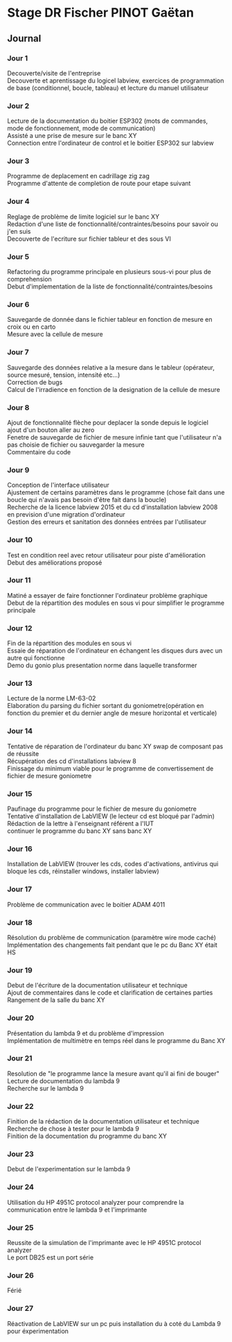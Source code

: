 # Stage DR Fischer PINOT Gaëtan  
  
## Journal  
  
### Jour 1  
Decouverte/visite de l'entreprise  
Decouverte et aprentissage du logicel labview, exercices de programmation de base (conditionnel, boucle, tableau) et lecture du manuel utilisateur  
  
### Jour 2  
Lecture de la documentation du boitier ESP302 (mots de commandes, mode de fonctionnement, mode de communication)  
Assisté a une prise de mesure sur le banc XY  
Connection entre l'ordinateur de control et le boitier ESP302 sur labview  
  
### Jour 3  
Programme de deplacement en cadrillage zig zag  
Programme d'attente de completion de route pour etape suivant  
  
### Jour 4  
Reglage de problème de limite logiciel sur le banc XY  
Redaction d'une liste de fonctionnalité/contraintes/besoins pour savoir ou j'en suis  
Decouverte de l'ecriture sur fichier tableur et des sous VI  
  
### Jour 5  
Refactoring du programme principale en plusieurs sous-vi pour plus de comprehension  
Debut d'implementation de la liste de fonctionnalité/contraintes/besoins  
  
### Jour 6  
Sauvegarde de donnée dans le fichier tableur en fonction de mesure en croix ou en carto  
Mesure avec la cellule de mesure  
  
### Jour 7  
Sauvegarde des données relative a la mesure dans le tableur (opérateur, source mesuré, tension, intensité etc...)  
Correction de bugs  
Calcul de l'irradience en fonction de la designation de la cellule de mesure  
  
### Jour 8  
Ajout de fonctionnalité flèche pour deplacer la sonde depuis le logiciel  
ajout d'un bouton aller au zero  
Fenetre de sauvegarde de fichier de mesure infinie tant que l'utilisateur n'a pas choisie de fichier ou sauvegarder la mesure  
Commentaire du code  
  
### Jour 9  
Conception de l'interface utilisateur  
Ajustement de certains paramètres dans le programme (chose fait dans une boucle qui n'avais pas besoin d'être fait dans la boucle)  
Recherche de la licence labview 2015 et du cd d'installation labview 2008 en prevision d'une migration d'ordinateur  
Gestion des erreurs et sanitation des données entrées par l'utilisateur  
  
### Jour 10  
Test en condition reel avec retour utilisateur pour piste d'amélioration  
Debut des améliorations proposé  
  
### Jour 11  
Matiné a essayer de faire fonctionner l'ordinateur problème graphique  
Debut de la répartition des modules en sous vi pour simplifier le programme principale  
  
### Jour 12  
Fin de la répartition des modules en sous vi  
Essaie de réparation de l'ordinateur en échangent les disques durs avec un autre qui fonctionne  
Demo du gonio plus presentation norme dans laquelle transformer  
  
### Jour 13  
Lecture de la norme LM-63-02  
Elaboration du parsing du fichier sortant du goniometre(opération en fonction du premier et du dernier angle de mesure horizontal et verticale)  
  
### Jour 14  
Tentative de réparation de l'ordinateur du banc XY swap de composant pas de réussite  
Récupération des cd d'installations labview 8  
Finissage du minimum viable pour le programme de convertissement de fichier de mesure goniometre  
  
### Jour 15  
Paufinage du programme pour le fichier de mesure du goniometre  
Tentative d'installation de LabVIEW (le lecteur cd est bloqué par l'admin)  
Rédaction de la lettre à l'enseignant référent a l'IUT  
continuer le programme du banc XY sans banc XY  
  
### Jour 16  
Installation de LabVIEW (trouver les cds, codes d'activations, antivirus qui bloque les cds, réinstaller windows, installer labview)  
  
### Jour 17  
Problème de communication avec le boitier ADAM 4011  
  
### Jour 18  
Résolution du problème de communication (paramètre wire mode caché)  
Implémentation des changements fait pendant que le pc du Banc XY était HS  
  
### Jour 19  
Debut de l'écriture de la documentation utilisateur et technique  
Ajout de commentaires dans le code et clarification de certaines parties  
Rangement de la salle du banc XY  
  
### Jour 20  
Présentation du lambda 9 et du problème d'impression  
Implémentation de multimètre en temps réel dans le programme du Banc XY  
  
### Jour 21  
Resolution de "le programme lance la mesure avant qu'il ai fini de bouger"  
Lecture de documentation du lambda 9  
Recherche sur le lambda 9  
  
### Jour 22  
Finition de la rédaction de la documentation utilisateur et technique  
Recherche de chose à tester pour le lambda 9  
Finition de la documentation du programme du banc XY  
  
### Jour 23  
Debut de l'experimentation sur le lambda 9  
  
### Jour 24  
Utilisation du HP 4951C protocol analyzer pour comprendre la communication entre le lambda 9 et l'imprimante  
  
### Jour 25  
Reussite de la simulation de l'imprimante avec le HP 4951C protocol analyzer  
Le port DB25 est un port série  

### Jour 26 
Férié  

### Jour 27 
Réactivation de LabVIEW sur un pc puis installation du à coté du Lambda 9 pour éxperimentation  


